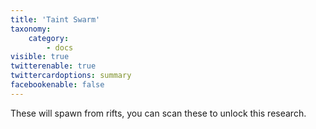 ```yaml
---
title: 'Taint Swarm'
taxonomy:
    category:
        - docs
visible: true
twitterenable: true
twittercardoptions: summary
facebookenable: false
---
```


These will spawn from rifts, you can scan these to unlock this research.